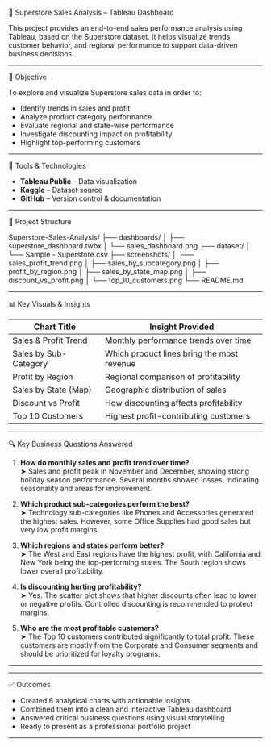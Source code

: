 🛒 Superstore Sales Analysis – Tableau Dashboard

This project provides an end-to-end sales performance analysis using Tableau, based on the Superstore dataset. It helps visualize trends, customer behavior, and regional performance to support data-driven business decisions.

---

🎯 Objective

To explore and visualize Superstore sales data in order to:
- Identify trends in sales and profit
- Analyze product category performance
- Evaluate regional and state-wise performance
- Investigate discounting impact on profitability
- Highlight top-performing customers

---

🧰 Tools & Technologies

- **Tableau Public** – Data visualization
- **Kaggle** – Dataset source
- **GitHub** – Version control & documentation

---

📁 Project Structure

Superstore-Sales-Analysis/
├── dashboards/
│ ├── superstore_dashboard.twbx 
│ └── sales_dashboard.png 
├── dataset/
│ └── Sample - Superstore.csv 
├── screenshots/
│ ├── sales_profit_trend.png
│ ├── sales_by_subcategory.png
│ ├── profit_by_region.png
│ ├── sales_by_state_map.png
│ ├── discount_vs_profit.png
│ └── top_10_customers.png
└── README.md


---

📊 Key Visuals & Insights

| Chart Title                | Insight Provided                                         |
|---------------------------|-----------------------------------------------------------|
| Sales & Profit Trend      | Monthly performance trends over time                     |
| Sales by Sub-Category     | Which product lines bring the most revenue               |
| Profit by Region          | Regional comparison of profitability                     |
| Sales by State (Map)      | Geographic distribution of sales                         |
| Discount vs Profit        | How discounting affects profitability                    |
| Top 10 Customers          | Highest profit-contributing customers                    |

---

🔍 Key Business Questions Answered

1. **How do monthly sales and profit trend over time?**  
   ➤ Sales and profit peak in November and December, showing strong holiday season performance. Several months showed losses, indicating seasonality and areas for improvement.

2. **Which product sub-categories perform the best?**  
   ➤ Technology sub-categories like Phones and Accessories generated the highest sales. However, some Office Supplies had good sales but very low profit margins.

3. **Which regions and states perform better?**  
   ➤ The West and East regions have the highest profit, with California and New York being the top-performing states. The South region shows lower overall profitability.

4. **Is discounting hurting profitability?**  
   ➤ Yes. The scatter plot shows that higher discounts often lead to lower or negative profits. Controlled discounting is recommended to protect margins.

5. **Who are the most profitable customers?**  
   ➤ The Top 10 customers contributed significantly to total profit. These customers are mostly from the Corporate and Consumer segments and should be prioritized for loyalty programs.

---


---

✅ Outcomes

- Created 6 analytical charts with actionable insights
- Combined them into a clean and interactive Tableau dashboard
- Answered critical business questions using visual storytelling
- Ready to present as a professional portfolio project

---
